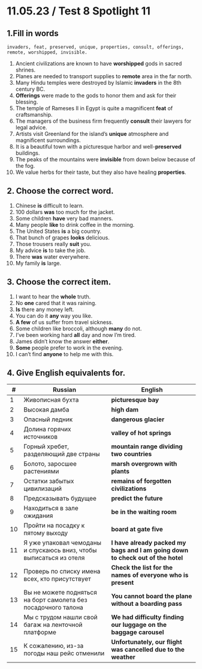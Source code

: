 # 11.05.23 / Test 8 Spotlight 11
## 1.Fill in words

    invaders, feat, preserved, unique, properties, consult, offerings, remote, worshipped, invisible.

1. Ancient civilizations are known to have **worshipped** gods in sacred shrines.
2. Planes are needed to transport supplies to **remote** area in the far north.
3. Many Hindu temples were destroyed by Islamic **invaders** in the 8th century BC.
4. **Offerings** were made to the gods to honor them and ask for their blessing.
5. The temple of Rameses II in Egypt is quite a magnificent **feat** of craftsmanship.
6. The managers of the business firm frequently **consult** their lawyers for legal advice.
7. Artists visit Greenland for the island’s **unique** atmosphere and magnificent surroundings.
8. It is a beautiful town with a picturesque harbor and well-**preserved** buildings.
9. The peaks of the mountains were **invisible** from down below because of the fog.
10. We value herbs for their taste, but they also have healing **properties**.

## 2. Choose the correct word.

1. Chinese **is** difficult to learn.
2. 100 dollars **was** too much for the jacket.
3. Some children **have** very bad manners.
4. Many people **like** to drink coffee in the morning.
5. The United States **is** a big country.
6. That bunch of grapes **looks** delicious.
7. Those trousers really **suit** you.
8. My advice **is** to take the job.
9. There **was** water everywhere.
10. My family **is** large.

## 3. Choose the correct item.

1. I want to hear the **whole** truth.
2. No **one** cared that it was raining.
3. **Is** there any money left.
4. You can do it **any** way you like.
5. **A few** of us suffer from travel sickness.
6. Some children like broccoli, although **many** do not.
7. I’ve been working hard **all** day and now I’m tired.
8. James didn’t know the answer **either**.
9. **Some** people prefer to work in the evening.
10. I can’t find **anyone** to help me with this.

## 4. Give English equivalents for.

| #  | Russian                                                             | English                                                                         |
| -- | ------------------------------------------------------------------- | ------------------------------------------------------------------------------- |
| 1  | Живописная бухта                                                    | **picturesque bay**                                                             |
| 2  | Высокая дамба                                                       | **high dam**                                                                    |
| 3  | Опасный ледник                                                      | **dangerous glacier**                                                           |
| 4  | Долина горячих источников                                           | **valley of hot springs**                                                       |
| 5  | Горный хребет, разделяющий две страны                               | **mountain range dividing two countries**                                       |
| 6  | Болото, заросшее растениями                                         | **marsh overgrown with plants**                                                 |
| 7  | Остатки забытых цивилизаций                                         | **remains of forgotten civilizations**                                          |
| 8  | Предсказывать будущее                                               | **predict the future**                                                          |
| 9  | Находиться в зале ожидания                                          | **be in the waiting room**                                                      |
| 10 | Пройти на посадку к пятому выходу                                   | **board at gate five**                                                          |
| 11 | Я уже упаковал чемоданы и спускаюсь вниз, чтобы выписаться из отеля | **I have already packed my bags and I am going down to check out of the hotel** |
| 12 | Проверь по списку имена всех, кто присутствует                      | **Check the list for the names of everyone who is present**                     |
| 13 | Вы не можете подняться на борт самолета без посадочного талона      | **You cannot board the plane without a boarding pass**                          |
| 14 | Мы с трудом нашли свой багаж на ленточной платформе                 | **We had difficulty finding our luggage on the baggage carousel**               |
| 15 | К сожалению, из-за погоды наш рейс отменили                         | **Unfortunately, our flight was cancelled due to the weather**                  |
